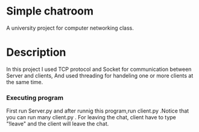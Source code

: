 # Simple chatroom
 A university project for computer networking class.
 # Description
 In this project I used TCP protocol and Socket for communication between Server and clients, And used threading for handeling one or more clients at the same time.
### Executing program
First run Server.py and after runnig this program,run client.py .Notice that you can run many client.py . For leaving the chat, client have to type "!leave"
 and the client will leave the chat.

